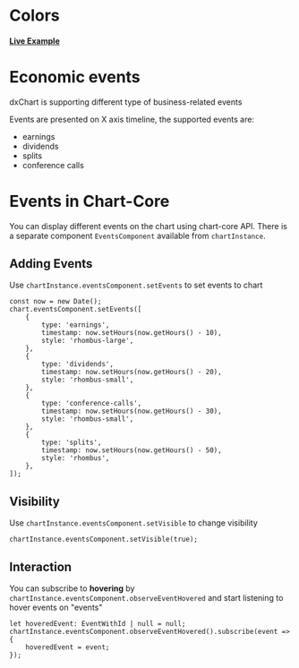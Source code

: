 # Colors

#### <!--CSB_LINK-->[Live Example](https://codesandbox.io/s/6vy6qh)<!--/CSB_LINK-->

# Economic events

dxChart is supporting different type of business-related events

Events are presented on X axis timeline, the supported events are:

-   earnings
-   dividends
-   splits
-   conference calls

# Events in Chart-Core

You can display different events on the chart using chart-core API.
There is a separate component `EventsComponent` available from `chartInstance`.

## Adding Events

Use `chartInstance.eventsComponent.setEvents` to set events to chart

```
const now = new Date();
chart.eventsComponent.setEvents([
	{
		type: 'earnings',
		timestamp: now.setHours(now.getHours() - 10),
		style: 'rhombus-large',
	},
	{
		type: 'dividends',
		timestamp: now.setHours(now.getHours() - 20),
		style: 'rhombus-small',
	},
	{
		type: 'conference-calls',
		timestamp: now.setHours(now.getHours() - 30),
		style: 'rhombus-small',
	},
	{
		type: 'splits',
		timestamp: now.setHours(now.getHours() - 50),
		style: 'rhombus',
	},
]);
```

## Visibility

Use `chartInstance.eventsComponent.setVisible` to change visibility
```
chartInstance.eventsComponent.setVisible(true);
```

## Interaction

You can subscribe to **hovering** by `chartInstance.eventsComponent.observeEventHovered` and start listening to hover events on "events"

```
let hoveredEvent: EventWithId | null = null;
chartInstance.eventsComponent.observeEventHovered().subscribe(event => {
	hoveredEvent = event;
});
```

